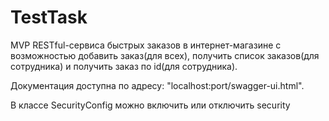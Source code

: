 # TestTask
MVP RESTful-сервиса быстрых заказов в интернет-магазине с возможностью добавить заказ(для всех), получить список заказов(для сотрудника) и получить заказ по id(для сотрудника).

Документация доступна по адресу: "localhost:port/swagger-ui.html".

В классе SecurityConfig можно включить или отключить security
